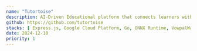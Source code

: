 ```yaml
---
name: "Tutortoise"
description: AI-Driven Educational platform that connects learners with tutors, with sysrec and content moderation.
github: https://github.com/tutortoise
stacks: [ Express.js, Google Cloud Platform, Go, ONNX Runtime, VowpalWabbit ]
date: 2024-12-10
priority: 1
---
```

